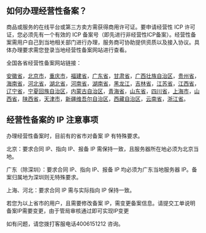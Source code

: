 ## 如何办理经营性备案？

商品或服务的在线平台或第三方卖方需获得商用许可证。要申请经营性 ICP 许可证，您必须先有一个有效的 ICP 备案号（即先进行非经营性ICP备案）。经营性备案需用户自己到当地相关部门进行办理，服务商可协助提供资质以及接入协议。具体办理要求需您登录当地经营性备案网站进行查看。

全国各省经营性备案网站链接：

[安徽省](http://www.ahta.gov.cn/)，[北京市](http://www.bca.gov.cn/)，[重庆市](http://www.cqca.gov.cn/)，[福建省](http://www.fjca.gov.cn/)，[广东省](http://www.gdca.gov.cn/)，[甘肃省](http://www.gsca.gov.cn/)，[广西壮族自治区](http://www.gxca.gov.cn/)，[贵州省](http://www.gzca.gov.cn/)，[海南省](http://www.hnca.gov.cn/)，[河北省](http://www.heca.gov.cn/)，[湖北省](http://www.eca.gov.cn/)，[河南省](http://www.hca.gov.cn/)，[湖南省](http://www.xca.gov.cn/)，[黑龙江](http://www.hlca.gov.cn/)，[吉林省](http://www.jlca.gov.cn/)，[江苏省](http://www.jsca.gov.cn/)，[江西省](http://www.jxca.gov.cn/)，[辽宁省](http://www.lnca.gov.cn/)，[宁夏回族自治区](http://www.nxca.gov.cn/)，[内蒙古自治区](http://www.nmca.gov.cn/)，[青海省](http://www.qhca.gov.cn/)，[山东省](http://www.sdca.gov.cn/)，[四川省](http://www.scca.gov.cn/)，[上海市](http://www.shcaeg.gov.cn/)，[山西省](http://www.sxca.gov.cn/)，[陕西省](http://www.shxca.gov.cn/)，[天津市](http://www.tjca.gov.cn/)，[新疆维吾尔自治区](http://www.xjca.gov.cn/)，[西藏自治区](http://xz.beian.miit.gov.cn/)，[云南省](http://www.ynca.gov.cn/)，[浙江省](http://www.zca.gov.cn/)。

## **经营性备案的 IP 注意事项**

办理经营性备案时，目前有的省市对备案 IP 有特殊要求。

北京：要求合同 IP、指向 IP、报备 IP 需保持一致，且服务器所在地必须为北京当地。

广东（除深圳）：要求合同 IP、指向 IP、报备 IP 均必须为广东当地服务器 IP。备案归属地为深圳则无特殊要求。

上海、河北：要求合同 IP 需与实际指向 IP 保持一致。

若您为以上省市的用户，且需要修改备案 IP，需变更备案信息。请提交工单说明备案IP需要变更，由于管局审核通过即可实现IP变更

如有问题，请您拨打客服电话4006151212 咨询。